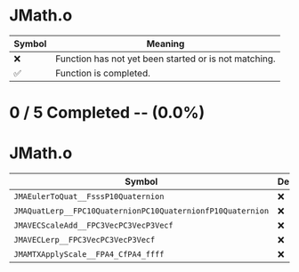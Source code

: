 # JMath.o
| Symbol | Meaning 
| ------------- | ------------- 
| :x: | Function has not yet been started or is not matching. 
| :white_check_mark: | Function is completed. 


# 0 / 5 Completed -- (0.0%)
# JMath.o
| Symbol | Decompiled? |
| ------------- | ------------- |
| `JMAEulerToQuat__FsssP10Quaternion` | :x: |
| `JMAQuatLerp__FPC10QuaternionPC10QuaternionfP10Quaternion` | :x: |
| `JMAVECScaleAdd__FPC3VecPC3VecP3Vecf` | :x: |
| `JMAVECLerp__FPC3VecPC3VecP3Vecf` | :x: |
| `JMAMTXApplyScale__FPA4_CfPA4_ffff` | :x: |
